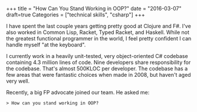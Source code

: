 +++
title = "How Can You Stand Working in OOP?"
date = "2016-03-07"
draft=true
Categories = ["technical skills", "csharp"]
+++

I have spent the last couple years getting pretty good at Clojure and F#. I've
also worked in Common Lisp, Racket, Typed Racket, and Haskell. While not the
greatest functional programmer in the world, I feel pretty confident I can
handle myself "at the keyboard".

I currently work in a heavily unit-tested, very object-oriented C# codebase
containing 4.3 million lines of code. Nine developers share responsibility for
the codebase. That's almost 500KLOC per developer. The codebase has a few areas
that were fantastic choices when made in 2008, but haven't aged very well.

Recently, a big FP advocate joined our team. He asked me:

    > How can you stand working in OOP? 


